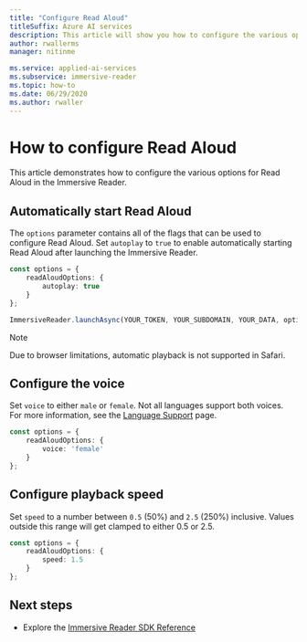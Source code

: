 ```yaml
---
title: "Configure Read Aloud"
titleSuffix: Azure AI services
description: This article will show you how to configure the various options for Read Aloud.
author: rwallerms
manager: nitinme

ms.service: applied-ai-services
ms.subservice: immersive-reader
ms.topic: how-to
ms.date: 06/29/2020
ms.author: rwaller
---
```


# How to configure Read Aloud

This article demonstrates how to configure the various options for Read Aloud in the Immersive Reader.

## Automatically start Read Aloud

The `options` parameter contains all of the flags that can be used to configure Read Aloud. Set `autoplay` to `true` to enable automatically starting Read Aloud after launching the Immersive Reader.

```typescript
const options = {
    readAloudOptions: {
        autoplay: true
    }
};

ImmersiveReader.launchAsync(YOUR_TOKEN, YOUR_SUBDOMAIN, YOUR_DATA, options);
```

> [!NOTE]
> Due to browser limitations, automatic playback is not supported in Safari.

## Configure the voice

Set `voice` to either `male` or `female`. Not all languages support both voices. For more information, see the [Language Support](./language-support.md) page.

```typescript
const options = {
    readAloudOptions: {
        voice: 'female'
    }
};
```

## Configure playback speed

Set `speed` to a number between `0.5` (50%) and `2.5` (250%) inclusive. Values outside this range will get clamped to either 0.5 or 2.5.

```typescript
const options = {
    readAloudOptions: {
        speed: 1.5
    }
};
```

## Next steps

* Explore the [Immersive Reader SDK Reference](./reference.md)
